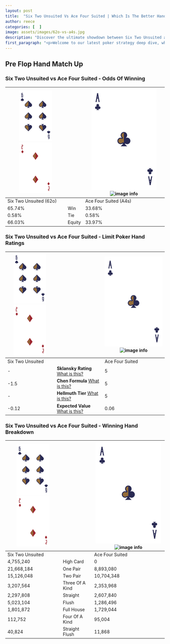 ```yaml
---
layout: post
title:  "Six Two Unsuited Vs Ace Four Suited | Which Is The Better Hand In Poker? A Complete Guide"
author: reece
categories: [  ]
image: assets/images/62o-vs-a4s.jpg
description: "Discover the ultimate showdown between Six Two Unsuited and Ace Four Suited in poker! Uncover the odds, strategies, and scenarios where one hand triumphs over the other. Get ready to up your poker game with this thrilling analysis."
first_paragraph: "<p>Welcome to our latest poker strategy deep dive, where we're pitting two distinct hands against each other in a high-stakes showdown: Six Two Unsuited vs Ace Four Suited.</p><p>In the dynamic world of poker, every decision counts, and knowing which hand holds the upper hand is key to your success at the table.</p><p>In this article, we'll dissect these two hands, explore the scenarios where one dominates the other, and equip you with the knowledge to make strategic choices that can tip the odds in your favor.</p><p>Get ready to unravel the intriguing dynamics of these poker hands and elevate your game to new heights.</p>"
---
```




[comment]: # (sp0)

## Pre Flop Hand Match Up

<div class="table hand-ratings" markdown="1"> 



### Six Two Unsuited vs Ace Four Suited - Odds Of Winning


    
| ![image info](assets/images/hand1/6.png) ![image info](assets/images/hand1/2o.png) |  | ![image info](assets/images/hand2/A.png) ![image info](assets/images/hand2/4s.png) |
| -------- | -------- | -------- |
| Six Two Unsuited (62o) |  | Ace Four Suited (A4s) |
| 65.74% | Win | 33.68% |
| 0.58% | Tie | 0.58% |
| 66.03% | Equity | 33.97% |




[comment]: # (sp1)



### Six Two Unsuited vs Ace Four Suited - Limit Poker Hand Ratings


    
| ![image info](assets/images/hand1/6.png) ![image info](assets/images/hand1/2o.png) |  | ![image info](assets/images/hand2/A.png) ![image info](assets/images/hand2/4s.png) |
| -------- | -------- | -------- |
| Six Two Unsuited |  | Ace Four Suited |
| - | **Sklansky Rating** [What is this?](/sklansky-rating-explained) | 5 |
| -1.5 | **Chen Formula** [What is this?](/chen-formula-explained) | 5 |
| - | **Hellmuth Tier** [What is this?](/Hellmuth-tier-explained) | 5 |
| -0.12 | **Expected Value** [What is this?](/expected-value-explained) | 0.06 |




[comment]: # (sp2)



### Six Two Unsuited vs Ace Four Suited - Winning Hand Breakdown


    
| ![image info](assets/images/hand1/6.png) ![image info](assets/images/hand1/2o.png) |  | ![image info](assets/images/hand2/A.png) ![image info](assets/images/hand2/4s.png) |
| -------- | -------- | -------- |
| Six Two Unsuited |  | Ace Four Suited |
| 4,755,240 | High Card | 0 |
| 21,668,184 | One Pair | 8,893,080 |
| 15,126,048 | Two Pair | 10,704,348 |
| 3,207,564 | Three Of A Kind | 2,353,968 |
| 2,297,808 | Straight | 2,607,840 |
| 5,023,104 | Flush | 1,286,496 |
| 1,801,872 | Full House | 1,729,044 |
| 112,752 | Four Of A Kind | 95,004 |
| 40,824 | Straight Flush | 11,868 |




[comment]: # (sp3)



</div>

[comment]: # (sp4)



[comment]: # (sp5)

